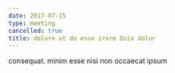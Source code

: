 ```yaml
---
date: 2017-07-15
type: meeting
cancelled: true
title: dolore ut do esse irure Duis dolor
---
```

consequat. minim esse nisi non occaecat ipsum
